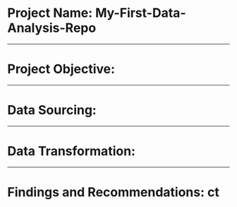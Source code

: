 # Project Name: My-First-Data-Analysis-Repo

----
# Project Objective:


----
# Data Sourcing:


----
# Data Transformation:


----
# Findings and Recommendations: ct 
